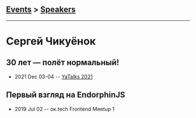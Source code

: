 ## [Events](../README.md) > [Speakers](../speakers.md)
---

# Сергей Чикуёнок

## 30 лет — полёт нормальный!
- 2021 Dec 03-04 -- [YaTalks 2021](https://youtu.be/Ot-Wk4HjYwQ)    
## Первый взгляд на EndorphinJS
- 2019 Jul 02 -- ок.tech Frontend Meetup 1    
